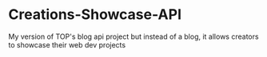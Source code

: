 # Creations-Showcase-API
My version of TOP's blog api project but instead of a blog, it allows creators to showcase their web dev projects
